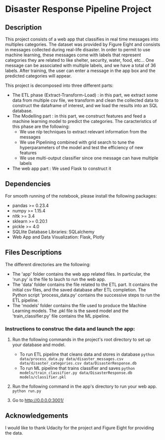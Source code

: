 # Disaster Response Pipeline Project

## Description
This project consists of a web app that classifies in real time messages into multiples categories. The dataset was provided by Figure Eight and consists in messages collected during real-life disaster. In order to permit to use machine learning, these messages come with labels that represent categories they are related to like shelter, security, water, food, etc...
One message can be associated with multiple labels, and we have a total of 36 labels. 
After training, the user can enter a message in the app box and the predicted categories will appear. 

This project is decomposed into three different parts:  
* The ETL phase (Extract-Transform-Load) : in this part, we extract some data from multiple csv file, we transform and clean the collected data to construct the dataframe of interest, and we load the results into an SQL database. 
* The Modelling part : in this part, we construct features and feed a machine learning model to predict the categories. The caracteristics of this phase are the following:
	* We use nlp techniques to extract relevant information from the messages
	* We use Pipelining combined with grid search to tune the hyperparameters of the model and test the efficiency of new features
	* We use multi-output classifier since one message can have multiple labels
* The web app part : We used Flask to construct it

## Dependencies

For smooth running of the notebook, please install the following packages:  
* pandas >= 0.23.4  
* numpy >=  1.15.4  
* nltk >= 3.4  
* sklearn >= 0.20.1  
* pickle >= 4.0  
* SQLlite Database Libraries: SQLalchemy
* Web App and Data Visualization: Flask, Plotly


## Files Descriptions

The different directories are the following:
* The 'app' folder contains the web app related files. In particular, the 'run.py' is the file to lauch to run the web app.
* The 'data' folder contains the file related to the ETL part. It contains the initial csv files, and the saved database after ETL completion. The Python script 'process_data.py' contains the successive steps to run the ETL pipeline. 
* The 'models' folder contains the file used to produce the Machine Learning models. The .pkl file is the saved model and the 'train_classifier.py' file contains the ML pipeline. 

### Instructions to construc the data and launch the app:
1. Run the following commands in the project's root directory to set up your database and model.

    - To run ETL pipeline that cleans data and stores in database
        `python data/process_data.py data/disaster_messages.csv data/disaster_categories.csv data/DisasterResponse.db`
    - To run ML pipeline that trains classifier and saves
        `python models/train_classifier.py data/DisasterResponse.db models/classifier.pkl`

2. Run the following command in the app's directory to run your web app.
    `python run.py`

3. Go to http://0.0.0.0:3001/

## Acknowledgements
I would like to thank Udacity for the project and Figure Eight for providing the data. 
